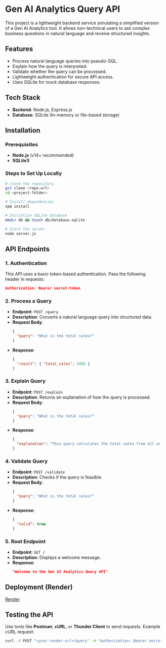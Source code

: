  # Gen AI Analytics Query API

This project is a lightweight backend service simulating a simplified version of a Gen AI Analytics tool. It allows non-technical users to ask complex business questions in natural language and receive structured insights.

## Features
- Process natural language queries into pseudo-SQL.
- Explain how the query is interpreted.
- Validate whether the query can be processed.
- Lightweight authentication for secure API access.
- Uses SQLite for mock database responses.

## Tech Stack
- **Backend**: Node.js, Express.js
- **Database**: SQLite (In-memory or file-based storage)

## Installation

### Prerequisites
- **Node.js** (v14+ recommended)
- **SQLite3**

### Steps to Set Up Locally
```bash
# Clone the repository
git clone <repo-url>
cd <project-folder>

# Install dependencies
npm install

# Initialize SQLite database
mkdir db && touch db/database.sqlite

# Start the server
node server.js
```

## API Endpoints

### 1. **Authentication**
This API uses a basic token-based authentication. Pass the following header in requests:
```json
Authorization: Bearer secret-token
```

### 2. **Process a Query**
- **Endpoint**: `POST /query`
- **Description**: Converts a natural language query into structured data.
- **Request Body**:
  ```json
  {
    "query": "What is the total sales?"
  }
  ```
- **Response**:
  ```json
  {
    "result": { "total_sales": 5000 }
  }
  ```

### 3. **Explain Query**
- **Endpoint**: `POST /explain`
- **Description**: Returns an explanation of how the query is processed.
- **Request Body**:
  ```json
  {
    "query": "What is the total sales?"
  }
  ```
- **Response**:
  ```json
  {
    "explanation": "This query calculates the total sales from all orders."
  }
  ```

### 4. **Validate Query**
- **Endpoint**: `POST /validate`
- **Description**: Checks if the query is feasible.
- **Request Body**:
  ```json
  {
    "query": "What is the total sales?"
  }
  ```
- **Response**:
  ```json
  {
    "valid": true
  }
  ```

### 5. **Root Endpoint**
- **Endpoint**: `GET /`
- **Description**: Displays a welcome message.
- **Response**:
  ```json
  "Welcome to the Gen AI Analytics Query API"
  ```

## Deployment (Render)
 [Render](https://assignmentg.onrender.com/)

## Testing the API
Use tools like **Postman**, **cURL**, or **Thunder Client** to send requests. Example cURL request:
```bash
curl -X POST "<your-render-url>/query" -H "Authorization: Bearer secret-token" -H "Content-Type: application/json" -d '{"query": "What is the total sales?"}'
```


